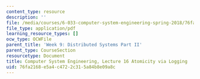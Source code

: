 ```yaml
---
content_type: resource
description: ''
file: /media/courses/6-033-computer-system-engineering-spring-2018/76fa2168e5a4c4722c315a84b8e09a8c_MIT6_033S18lec16.pdf
file_type: application/pdf
learning_resource_types: []
ocw_type: OCWFile
parent_title: 'Week 9: Distributed Systems Part II'
parent_type: CourseSection
resourcetype: Document
title: Computer System Engineering, Lecture 16 Atomicity via Logging
uid: 76fa2168-e5a4-c472-2c31-5a84b8e09a8c
---
```

